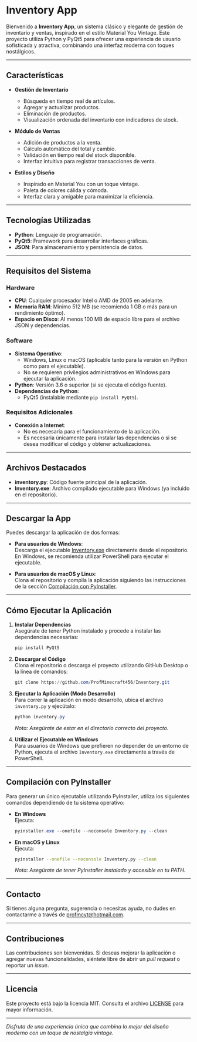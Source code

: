 # Inventory App

Bienvenido a **Inventory App**, un sistema clásico y elegante de gestión de inventario y ventas, inspirado en el estilo Material You Vintage. Este proyecto utiliza Python y PyQt5 para ofrecer una experiencia de usuario sofisticada y atractiva, combinando una interfaz moderna con toques nostálgicos.

---

## Características

- **Gestión de Inventario**  
  - Búsqueda en tiempo real de artículos.
  - Agregar y actualizar productos.
  - Eliminación de productos.
  - Visualización ordenada del inventario con indicadores de stock.

- **Módulo de Ventas**  
  - Adición de productos a la venta.
  - Cálculo automático del total y cambio.
  - Validación en tiempo real del stock disponible.
  - Interfaz intuitiva para registrar transacciones de venta.

- **Estilos y Diseño**  
  - Inspirado en Material You con un toque vintage.
  - Paleta de colores cálida y cómoda.
  - Interfaz clara y amigable para maximizar la eficiencia.

---

## Tecnologías Utilizadas

- **Python**: Lenguaje de programación.
- **PyQt5**: Framework para desarrollar interfaces gráficas.
- **JSON**: Para almacenamiento y persistencia de datos.

---

## Requisitos del Sistema

### Hardware

- **CPU**: Cualquier procesador Intel o AMD de 2005 en adelante.
- **Memoria RAM**: Mínimo 512 MB (se recomienda 1 GB o más para un rendimiento óptimo).
- **Espacio en Disco**: Al menos 100 MB de espacio libre para el archivo JSON y dependencias.

### Software

- **Sistema Operativo**:  
  - Windows, Linux o macOS (aplicable tanto para la versión en Python como para el ejecutable).
  - No se requieren privilegios administrativos en Windows para ejecutar la aplicación.
- **Python**: Versión 3.6 o superior (si se ejecuta el código fuente).
- **Dependencias de Python**:
  - PyQt5 (instalable mediante `pip install PyQt5`).

### Requisitos Adicionales

- **Conexión a Internet**:  
  - No es necesaria para el funcionamiento de la aplicación.
  - Es necesaria únicamente para instalar las dependencias o si se desea modificar el código y obtener actualizaciones.

---

## Archivos Destacados

- **inventory.py**: Código fuente principal de la aplicación.
- **Inventory.exe**: Archivo compilado ejecutable para Windows (ya incluido en el repositorio).

---

## Descargar la App

Puedes descargar la aplicación de dos formas:

- **Para usuarios de Windows**:  
  Descarga el ejecutable [Inventory.exe](https://github.com/ProfMinecraft456/Inventory/blob/main/Inventory.exe) directamente desde el repositorio.  
  En Windows, se recomienda utilizar PowerShell para ejecutar el ejecutable.
  
- **Para usuarios de macOS y Linux**:  
  Clona el repositorio y compila la aplicación siguiendo las instrucciones de la sección [Compilación con PyInstaller](#compilación-con-pyinstaller).

---

## Cómo Ejecutar la Aplicación

1. **Instalar Dependencias**  
   Asegúrate de tener Python instalado y procede a instalar las dependencias necesarias:
   ```bash
   pip install PyQt5
   ```

2. **Descargar el Código**  
   Clona el repositorio o descarga el proyecto utilizando GitHub Desktop o la línea de comandos:
   ```PowerShell
   git clone https://github.com/ProfMinecraft456/Inventory.git
   ```

3. **Ejecutar la Aplicación (Modo Desarrollo)**  
   Para correr la aplicación en modo desarrollo, ubica el archivo `inventory.py` y ejecútalo:
   ```PowerShell
   python inventory.py
   ```
   _Nota: Asegúrate de estar en el directorio correcto del proyecto._

4. **Utilizar el Ejecutable en Windows**  
   Para usuarios de Windows que prefieren no depender de un entorno de Python, ejecuta el archivo `Inventory.exe` directamente a través de PowerShell.

---

## Compilación con PyInstaller

Para generar un único ejecutable utilizando PyInstaller, utiliza los siguientes comandos dependiendo de tu sistema operativo:

- **En Windows**  
  Ejecuta:
  ```Powershell
  pyinstaller.exe --onefile --noconsole Inventory.py --clean
  ```

- **En macOS y Linux**  
  Ejecuta:
  ```bash
  pyinstaller --onefile --noconsole Inventory.py --clean
  ```
  _Nota: Asegúrate de tener PyInstaller instalado y accesible en tu PATH._

---

## Contacto

Si tienes alguna pregunta, sugerencia o necesitas ayuda, no dudes en contactarme a través de [profmcyt@hotmail.com](mailto:profmcyt@hotmail.com).

---

## Contribuciones

Las contribuciones son bienvenidas. Si deseas mejorar la aplicación o agregar nuevas funcionalidades, siéntete libre de abrir un _pull request_ o reportar un _issue_.

---

## Licencia

Este proyecto está bajo la licencia MIT. Consulta el archivo [LICENSE](LICENSE) para mayor información.

---

_Disfruta de una experiencia única que combina lo mejor del diseño moderno con un toque de nostalgia vintage._
```
